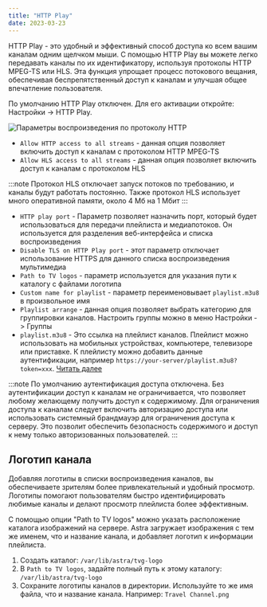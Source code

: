 ```yaml
---
title: "HTTP Play"
date: 2023-03-23
---
```


HTTP Play - это удобный и эффективный способ доступа ко всем вашим каналам одним щелчком мыши. С помощью HTTP Play вы можете легко передавать каналы по их идентификатору, используя протоколы HTTP MPEG-TS или HLS. Эта функция упрощает процесс потокового вещания, обеспечивая беспрепятственный доступ к каналам и улучшая общее впечатление пользователя.

По умолчанию HTTP Play отключен. Для его активации откройте: Настройки -> HTTP Play.

![Параметры воспроизведения по протоколу HTTP](https://cdn.cesbo.com/help/astra/delivery/http-hls/http-play/options.png)

- `Allow HTTP access to all streams` - данная опция позволяет включить доступ к каналам с протоколом HTTP MPEG-TS
- `Allow HLS access to all streams` - данная опция позволяет включить доступ к каналам с протоколом HLS

:::note Протокол HLS отключает запуск потоков по требованию, и каналы будут работать постоянно. Также протокол HLS использует много оперативной памяти, около 4 Мб на 1 Мбит
:::

- `HTTP play port` - Параметр позволяет назначить порт, который будет использоваться для передачи плейлиста и медиапотоков. Он используется для разделения веб-интерфейса и списка воспроизведения
- `Disable TLS on HTTP Play port` - этот параметр отключает использование HTTPS для данного списка воспроизведения мультимедиа
- `Path to TV logos` - параметр используется для указания пути к каталогу с файлами логотипа
- `Custom name for playlist` - параметр переименовывает `playlist.m3u8` в произвольное имя
- `Playlist arrange` - данная опция позволяет выбрать категорию для группировки каналов. Настроить группы можно в меню Настройки -> Группы
- `playlist.m3u8` - Это ссылка на плейлист каналов. Плейлист можно использовать на мобильных устройствах, компьютере, телевизоре или приставке. К плейлисту можно добавить данные аутентификации, например `https://your-server/playlist.m3u8?token=xxx`. [Читать далее](https://help.cesbo.com/astra/delivery/http-hls/playlist)

:::note По умолчанию аутентификация доступа отключена. Без аутентификации доступ к каналам не ограничивается, что позволяет любому желающему получить доступ к содержимому. Для ограничения доступа к каналам следует включить авторизацию доступа или использовать системный брандмауэр для ограничения доступа к серверу. Это позволит обеспечить безопасность содержимого и доступ к нему только авторизованных пользователей.
:::

## Логотип канала[](https://help.cesbo.com/astra/delivery/http-hls/http-play#channel-logo)

Добавляя логотипы в списки воспроизведения каналов, вы обеспечиваете зрителям более привлекательный и удобный просмотр. Логотипы помогают пользователям быстро идентифицировать любимые каналы и делают просмотр плейлиста более эффективным.

С помощью опции "Path to TV logos" можно указать расположение каталога изображений на сервере. Astra загружает изображения с тем же именем, что и название канала, и добавляет логотип к информации плейлиста.

1. Создать каталог: `/var/lib/astra/tvg-logo`
2. В `Path to TV logos`, задайте полный путь к этому каталогу: `/var/lib/astra/tvg-logo`
3. Сохраните логотипы каналов в директории. Используйте то же имя файла, что и название канала. Например: `Travel Channel.png`
